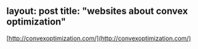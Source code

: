 layout: post
title: "websites about convex optimization"
---
[http://convexoptimization.com/](http://convexoptimization.com/)
